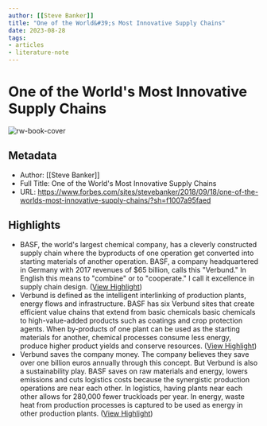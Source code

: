 ```yaml
---
author: [[Steve Banker]]
title: "One of the World&#39;s Most Innovative Supply Chains"
date: 2023-08-28
tags: 
- articles
- literature-note
---
```

# One of the World's Most Innovative Supply Chains

![rw-book-cover](https://imageio.forbes.com/blogs-images/stevebanker/files/2018/09/BASF-AGV.jpg?format=jpg&width=1200)

## Metadata
- Author: [[Steve Banker]]
- Full Title: One of the World's Most Innovative Supply Chains
- URL: https://www.forbes.com/sites/stevebanker/2018/09/18/one-of-the-worlds-most-innovative-supply-chains/?sh=f1007a95faed

## Highlights
- BASF, the world's largest chemical company, has a cleverly constructed supply chain where the byproducts of one operation get converted into starting materials of another operation. BASF, a company headquartered in Germany with 2017 revenues of $65 billion, calls this "Verbund." In English this means to "combine" or to "cooperate." I call it excellence in supply chain design. ([View Highlight](https://read.readwise.io/read/01h8y2e9c7rxzh5je2kxqhnt24))
- Verbund is defined as the intelligent interlinking of production plants, energy flows and infrastructure. BASF has six Verbund sites that create efficient value chains that extend from basic chemicals basic chemicals to high-value-added products such as coatings and crop protection agents. When by-products of one plant can be used as the starting materials for another, chemical processes consume less energy, produce higher product yields and conserve resources. ([View Highlight](https://read.readwise.io/read/01h8y2egedgahp6nr69pe1t4bc))
- Verbund saves the company money. The company believes they save over one billion euros annually through this concept.
  But Verbund is also a sustainability play. BASF saves on raw materials and energy, lowers emissions and cuts logistics costs because the synergistic production operations are near each other. In logistics, having plants near each other allows for 280,000 fewer truckloads per year.
  In energy, waste heat from production processes is captured to be used as energy in other production plants. ([View Highlight](https://read.readwise.io/read/01h8y2f5199pc57mvpxpap7cbw))
